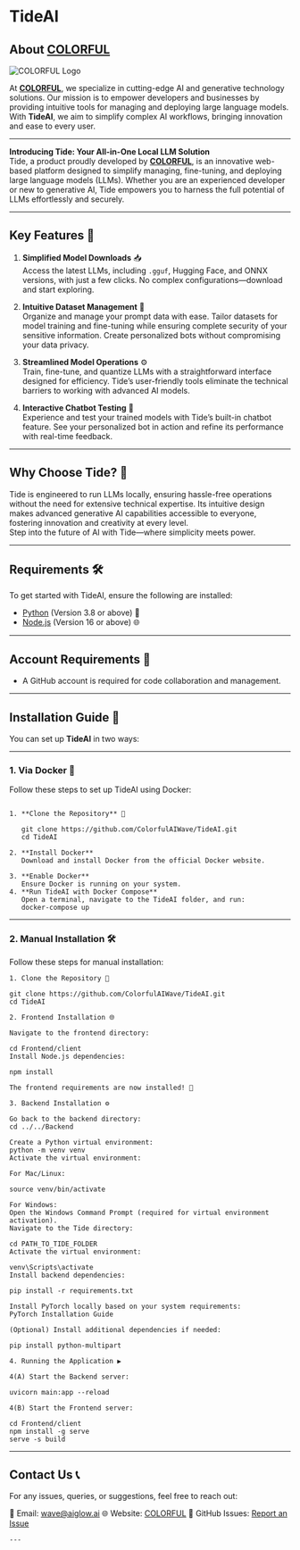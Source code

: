 # TideAI

## About [COLORFUL](https://colorful-inc.jp/)

![COLORFUL Logo](https://colorful-inc.jp/wp-content/themes/Colorful-2024/img/logo.svg)

At **[COLORFUL](https://colorful-inc.jp/)**, we specialize in cutting-edge AI and generative technology solutions. Our mission is to empower developers and businesses by providing intuitive tools for managing and deploying large language models. With **TideAI**, we aim to simplify complex AI workflows, bringing innovation and ease to every user.

---

**Introducing Tide: Your All-in-One Local LLM Solution**  
Tide, a product proudly developed by **[COLORFUL](https://colorful-inc.jp/)**, is an innovative web-based platform designed to simplify managing, fine-tuning, and deploying large language models (LLMs). Whether you are an experienced developer or new to generative AI, Tide empowers you to harness the full potential of LLMs effortlessly and securely.

---

## Key Features 🚀

1. **Simplified Model Downloads** 📥  
   Access the latest LLMs, including `.gguf`, Hugging Face, and ONNX versions, with just a few clicks. No complex configurations—download and start exploring.

2. **Intuitive Dataset Management** 📂  
   Organize and manage your prompt data with ease. Tailor datasets for model training and fine-tuning while ensuring complete security of your sensitive information. Create personalized bots without compromising your data privacy.

3. **Streamlined Model Operations** ⚙️  
   Train, fine-tune, and quantize LLMs with a straightforward interface designed for efficiency. Tide’s user-friendly tools eliminate the technical barriers to working with advanced AI models.

4. **Interactive Chatbot Testing** 💬  
   Experience and test your trained models with Tide’s built-in chatbot feature. See your personalized bot in action and refine its performance with real-time feedback.

---

## Why Choose Tide? 🌟

Tide is engineered to run LLMs locally, ensuring hassle-free operations without the need for extensive technical expertise. Its intuitive design makes advanced generative AI capabilities accessible to everyone, fostering innovation and creativity at every level.  
Step into the future of AI with Tide—where simplicity meets power.

---

## Requirements 🛠️

To get started with TideAI, ensure the following are installed:

- [Python](https://www.python.org/) (Version 3.8 or above) 🐍
- [Node.js](https://nodejs.org/en) (Version 16 or above) 🌐

---

## Account Requirements 🔐

- A GitHub account is required for code collaboration and management.

---

## Installation Guide 📖

You can set up **TideAI** in two ways:

---

### 1. Via Docker 🐳

Follow these steps to set up TideAI using Docker:

```

1. **Clone the Repository** 📂

   git clone https://github.com/ColorfulAIWave/TideAI.git
   cd TideAI

2. **Install Docker**
   Download and install Docker from the official Docker website.

3. **Enable Docker**
   Ensure Docker is running on your system.
4. **Run TideAI with Docker Compose**
   Open a terminal, navigate to the TideAI folder, and run:
   docker-compose up
```

---

### 2. Manual Installation 🛠️

Follow these steps for manual installation:

```
1. Clone the Repository 📂

git clone https://github.com/ColorfulAIWave/TideAI.git
cd TideAI

2. Frontend Installation 🌐

Navigate to the frontend directory:

cd Frontend/client
Install Node.js dependencies:

npm install

The frontend requirements are now installed! 🎉

3. Backend Installation ⚙️

Go back to the backend directory:
cd ../../Backend

Create a Python virtual environment:
python -m venv venv
Activate the virtual environment:

For Mac/Linux:

source venv/bin/activate

For Windows:
Open the Windows Command Prompt (required for virtual environment activation).
Navigate to the Tide directory:

cd PATH_TO_TIDE_FOLDER
Activate the virtual environment:

venv\Scripts\activate
Install backend dependencies:

pip install -r requirements.txt

Install PyTorch locally based on your system requirements:
PyTorch Installation Guide

(Optional) Install additional dependencies if needed:

pip install python-multipart

4. Running the Application ▶️

4(A) Start the Backend server:

uvicorn main:app --reload

4(B) Start the Frontend server:

cd Frontend/client
npm install -g serve
serve -s build

```

---

## Contact Us 📞

For any issues, queries, or suggestions, feel free to reach out:

📧 Email: wave@aiglow.ai
🌐 Website: [COLORFUL](https://colorful-inc.jp/)
🐞 GitHub Issues: [Report an Issue](https://github.com/ColorfulAIWave/TideAI/issues)

```
---
```
